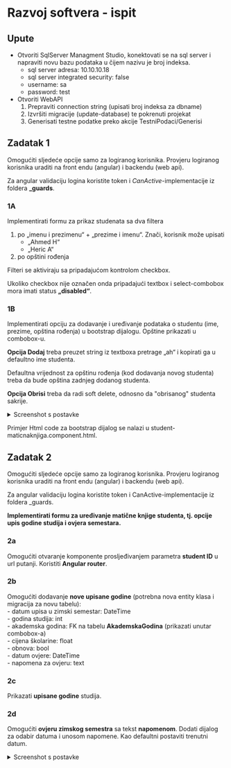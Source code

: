 # Razvoj softvera - ispit

## Upute

- Otvoriti SqlServer Managment Studio, konektovati se na sql server i napraviti novu bazu podataka u čijem nazivu je broj indeksa.
    - sql server adresa: 10.10.10.18
    - sql server integrated security: false
    - username: sa
    - password: test
- Otvoriti WebAPI
    1. Prepraviti connection string (upisati broj indeksa za dbname)
    2. Izvršiti migracije (update-database) te pokrenuti projekat
    3. Generisati testne podatke preko akcije TestniPodaci/Generisi

## Zadatak 1

Omogućiti sljedeće opcije samo za logiranog korisnika. Provjeru logiranog korisnika uraditi na front endu (angular) i backendu (web api).

Za angular validaciju logina koristite token i *CanActive*-implementacije iz foldera **_guards**.

### 1A

Implementirati formu za prikaz studenata sa dva filtera

1. po „imenu i prezimenu“ + „prezime i imenu“. Znači, korisnik može upisati
    - „Ahmed H“
    - „Heric A“
2. po opštini rođenja

Filteri se aktiviraju sa pripadajućom kontrolom checkbox.

Ukoliko checkbox nije označen onda pripadajući textbox i select-combobox mora imati status **„disabled“**.

### 1B

Implementirati opciju za dodavanje i uređivanje podataka o studentu (ime, prezime, opština rođenja) u bootstrap dijalogu. Opštine prikazati u combobox-u.

**Opcija Dodaj** treba preuzet string iz textboxa pretrage „ah“ i kopirati ga u defaultno ime studenta.

Defaultna vrijednost za opštinu rođenja (kod dodavanja novog studenta) treba da bude opština zadnjeg dodanog studenta.

**Opcija Obrisi** treba da radi soft delete, odnosno da "obrisanog" studenta sakrije.

<details>
    <summary>Screenshot s postavke</summary>
    
![1b](https://github.com/adinpilavdzija/rs1-ispit/assets/65655945/3e1043de-5e8c-4b1a-b43b-03835e60ebb8)
</details>

Primjer Html code za bootstrap dijalog se nalazi u student-maticnaknjiga.component.html.

## Zadatak 2

Omogućiti sljedeće opcije samo za logiranog korisnika. Provjeru logiranog korisnika uraditi na front endu (angular) i backendu (web api).

Za angular validaciju logina koristite token i CanActive-implementacije iz foldera _guards.

**Implementirati formu za uređivanje matične knjige studenta, tj. opcije upis godine studija i ovjera semestara.**

### 2a

Omogućiti otvaranje komponente prosljeđivanjem parametra **student ID** u url putanji. Koristiti **Angular router**.

### 2b

Omogućiti dodavanje **nove upisane godine** (potrebna nova entity klasa i migracija za novu tabelu):  
    - datum upisa u zimski semestar: DateTime  
    - godina studija: int  
    - akademska godina: FK na tabelu **AkademskaGodina** (prikazati unutar combobox-a)  
    - cijena školarine: float  
    - obnova: bool  
    - datum ovjere: DateTime  
    - napomena za ovjeru: text  

### 2c

Prikazati **upisane godine** studija.

### 2d

Omogućiti **ovjeru zimskog semestra** sa tekst **napomenom**. Dodati dijalog za odabir datuma i unosom napomene. Kao defaultni postaviti trenutni datum.

<details>
    <summary>Screenshot s postavke</summary>
    
![2d](https://github.com/adinpilavdzija/rs1-ispit/assets/65655945/bd3698f5-00e4-4daf-8d76-5f36d7613711)
</details>
